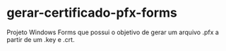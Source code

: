 # gerar-certificado-pfx-forms
Projeto Windows Forms que possui o objetivo de gerar um arquivo .pfx a partir de um .key e .crt.
